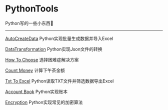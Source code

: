 # PythonTools
Python写的一些小东西🧐

---

[AutoCreateData][1]  Python实现批量生成数据并导入Excel

[DataTransformation][2]  Python实现Json文件的转换

[How To Choose][3]  选择困难症解决方案

[Count Money][4]  计算下午茶金额

[Txt To Excel][5] Python读取TXT文件并筛选数据导出Excel

[Account Book][6] Python实现账本

[Encryption][7] Python实现常见的加密算法

[1]:https://github.com/DDDDanny/PythonTools/tree/master/AutoCreateData

[2]:https://github.com/DDDDanny/PythonTools/tree/master/DataTransformation

[3]:https://github.com/DDDDanny/PythonTools/tree/master/HowToChoose

[4]:https://github.com/DDDDanny/PythonTools/tree/master/CountMoney

[5]:https://github.com/DDDDanny/PythonTools/tree/master/TxtToExcel

[6]:https://github.com/DDDDanny/PythonTools/tree/master/AccountBook

[7]:https://github.com/DDDDanny/PythonTools/tree/master/Encryption
